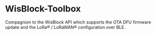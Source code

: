 # WisBlock-Toolbox
Compagnion to the WisBlock API which supports the OTA DFU firmware update and the LoRa® / LoRaWAN® configuration over BLE.
